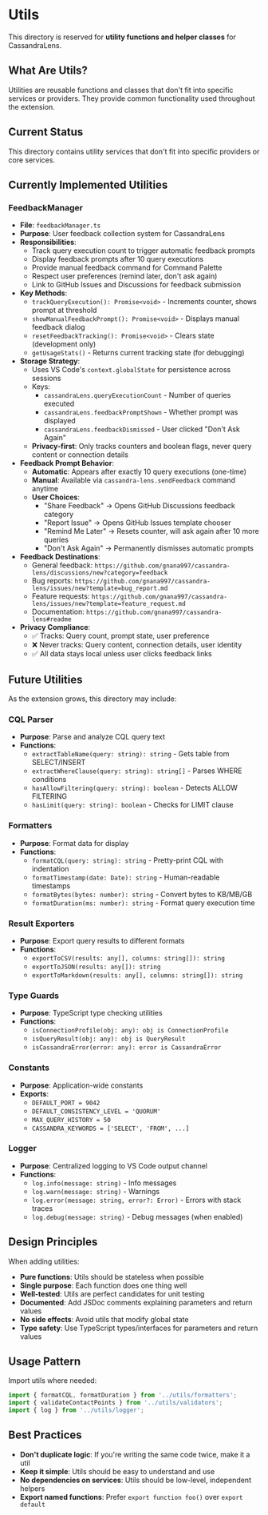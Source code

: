 # Utils

This directory is reserved for **utility functions and helper classes** for CassandraLens.

## What Are Utils?

Utilities are reusable functions and classes that don't fit into specific services or providers. They provide common functionality used throughout the extension.

## Current Status

This directory contains utility services that don't fit into specific providers or core services.

## Currently Implemented Utilities

### FeedbackManager
- **File**: `feedbackManager.ts`
- **Purpose**: User feedback collection system for CassandraLens
- **Responsibilities**:
  - Track query execution count to trigger automatic feedback prompts
  - Display feedback prompts after 10 query executions
  - Provide manual feedback command for Command Palette
  - Respect user preferences (remind later, don't ask again)
  - Link to GitHub Issues and Discussions for feedback submission
- **Key Methods**:
  - `trackQueryExecution(): Promise<void>` - Increments counter, shows prompt at threshold
  - `showManualFeedbackPrompt(): Promise<void>` - Displays manual feedback dialog
  - `resetFeedbackTracking(): Promise<void>` - Clears state (development only)
  - `getUsageStats()` - Returns current tracking state (for debugging)
- **Storage Strategy**:
  - Uses VS Code's `context.globalState` for persistence across sessions
  - Keys:
    - `cassandraLens.queryExecutionCount` - Number of queries executed
    - `cassandraLens.feedbackPromptShown` - Whether prompt was displayed
    - `cassandraLens.feedbackDismissed` - User clicked "Don't Ask Again"
  - **Privacy-first**: Only tracks counters and boolean flags, never query content or connection details
- **Feedback Prompt Behavior**:
  - **Automatic**: Appears after exactly 10 query executions (one-time)
  - **Manual**: Available via `cassandra-lens.sendFeedback` command anytime
  - **User Choices**:
    - "Share Feedback" → Opens GitHub Discussions feedback category
    - "Report Issue" → Opens GitHub Issues template chooser
    - "Remind Me Later" → Resets counter, will ask again after 10 more queries
    - "Don't Ask Again" → Permanently dismisses automatic prompts
- **Feedback Destinations**:
  - General feedback: `https://github.com/gnana997/cassandra-lens/discussions/new?category=feedback`
  - Bug reports: `https://github.com/gnana997/cassandra-lens/issues/new?template=bug_report.md`
  - Feature requests: `https://github.com/gnana997/cassandra-lens/issues/new?template=feature_request.md`
  - Documentation: `https://github.com/gnana997/cassandra-lens#readme`
- **Privacy Compliance**:
  - ✅ Tracks: Query count, prompt state, user preference
  - ❌ Never tracks: Query content, connection details, user identity
  - ✅ All data stays local unless user clicks feedback links

## Future Utilities

As the extension grows, this directory may include:

### CQL Parser
- **Purpose**: Parse and analyze CQL query text
- **Functions**:
  - `extractTableName(query: string): string` - Gets table from SELECT/INSERT
  - `extractWhereClause(query: string): string[]` - Parses WHERE conditions
  - `hasAllowFiltering(query: string): boolean` - Detects ALLOW FILTERING
  - `hasLimit(query: string): boolean` - Checks for LIMIT clause

### Formatters
- **Purpose**: Format data for display
- **Functions**:
  - `formatCQL(query: string): string` - Pretty-print CQL with indentation
  - `formatTimestamp(date: Date): string` - Human-readable timestamps
  - `formatBytes(bytes: number): string` - Convert bytes to KB/MB/GB
  - `formatDuration(ms: number): string` - Format query execution time

### Result Exporters
- **Purpose**: Export query results to different formats
- **Functions**:
  - `exportToCSV(results: any[], columns: string[]): string`
  - `exportToJSON(results: any[]): string`
  - `exportToMarkdown(results: any[], columns: string[]): string`

### Type Guards
- **Purpose**: TypeScript type checking utilities
- **Functions**:
  - `isConnectionProfile(obj: any): obj is ConnectionProfile`
  - `isQueryResult(obj: any): obj is QueryResult`
  - `isCassandraError(error: any): error is CassandraError`

### Constants
- **Purpose**: Application-wide constants
- **Exports**:
  - `DEFAULT_PORT = 9042`
  - `DEFAULT_CONSISTENCY_LEVEL = 'QUORUM'`
  - `MAX_QUERY_HISTORY = 50`
  - `CASSANDRA_KEYWORDS = ['SELECT', 'FROM', ...]`

### Logger
- **Purpose**: Centralized logging to VS Code output channel
- **Functions**:
  - `log.info(message: string)` - Info messages
  - `log.warn(message: string)` - Warnings
  - `log.error(message: string, error?: Error)` - Errors with stack traces
  - `log.debug(message: string)` - Debug messages (when enabled)

## Design Principles

When adding utilities:
- **Pure functions**: Utils should be stateless when possible
- **Single purpose**: Each function does one thing well
- **Well-tested**: Utils are perfect candidates for unit testing
- **Documented**: Add JSDoc comments explaining parameters and return values
- **No side effects**: Avoid utils that modify global state
- **Type safety**: Use TypeScript types/interfaces for parameters and return values

## Usage Pattern

Import utils where needed:

```typescript
import { formatCQL, formatDuration } from '../utils/formatters';
import { validateContactPoints } from '../utils/validators';
import { log } from '../utils/logger';
```

## Best Practices

- **Don't duplicate logic**: If you're writing the same code twice, make it a util
- **Keep it simple**: Utils should be easy to understand and use
- **No dependencies on services**: Utils should be low-level, independent helpers
- **Export named functions**: Prefer `export function foo()` over `export default`
